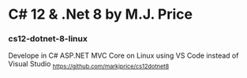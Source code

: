 # C# 12 &amp; .Net 8 by M.J. Price 
### cs12-dotnet-8-linux
Develope in C# ASP.NET MVC Core on Linux using VS Code instead of Visual Studio
<sub>https://github.com/markjprice/cs12dotnet8</sub>
